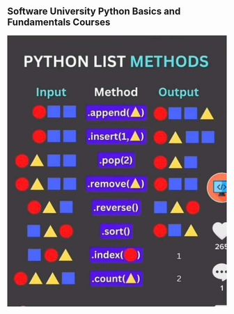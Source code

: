 
## Software University Python Basics and Fundamentals Courses


<img src="https://github.com/xaoccc/python/blob/main/Library/IMG_9646.jpg" />
